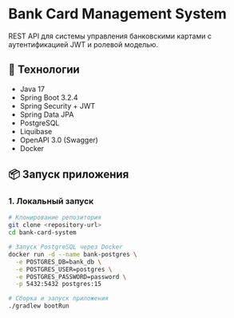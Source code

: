 # Bank Card Management System

REST API для системы управления банковскими картами с аутентификацией JWT и ролевой моделью.

## 🚀 Технологии

- Java 17
- Spring Boot 3.2.4
- Spring Security + JWT
- Spring Data JPA
- PostgreSQL
- Liquibase
- OpenAPI 3.0 (Swagger)
- Docker

## 📦 Запуск приложения

### 1. Локальный запуск

```bash
# Клонирование репозитория
git clone <repository-url>
cd bank-card-system

# Запуск PostgreSQL через Docker
docker run -d --name bank-postgres \
  -e POSTGRES_DB=bank_db \
  -e POSTGRES_USER=postgres \
  -e POSTGRES_PASSWORD=password \
  -p 5432:5432 postgres:15

# Сборка и запуск приложения
./gradlew bootRun